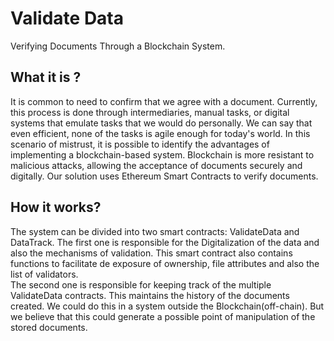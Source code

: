 # Validate Data
Verifying Documents Through a Blockchain System.

## What it is ?

It is common to need to confirm that we agree with a document. Currently, this process is done through intermediaries, manual tasks, or digital systems that emulate tasks that we would do personally. We can say that even efficient, none of the tasks is agile enough for today's world. In this scenario of mistrust, it is possible to identify the advantages of implementing a blockchain-based system. Blockchain is more resistant to malicious attacks, allowing the acceptance of documents securely and digitally. Our solution uses Ethereum Smart Contracts to verify documents.

## How it works?

The system can be divided into two smart contracts: ValidateData and DataTrack. The first one is responsible for the Digitalization of the data and also the mechanisms of validation. This smart contract also contains functions to facilitate de exposure of ownership, file attributes and also the list of validators. 
<br>
The second one is responsible for keeping track of the multiple ValidateData contracts. This maintains the history of the documents created. We could do this in a system outside the Blockchain(off-chain). But we believe that this could generate a possible point of manipulation of the stored documents. 